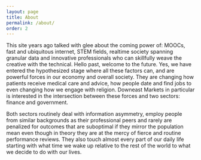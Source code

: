 ```yaml
---
layout: page
title: About
permalink: /about/
order: 2
---
```


 This site years ago talked with glee about the coming power of: MOOCs, fast and ubiquitous internet, STEM fields, realtime society spanning granular data and innovative professionals who can skillfully weave the creative with the technical. Hello past, welcome to the future. Yes, we have entered the hypothesized stage where all these factors can, and are powerful forces in our economy and overall society. They are changing how patients receive medical care and advice, how people date and find jobs to even changing how we engage with religion. Downeast Markets in particular is interested in the intersection between these forces and two sectors: finance and government. 

Both sectors routinely deal with information asymmetry, employ people from similar backgrounds as their professional peers and rarely are penalized for outcomes that are suboptimal if they mirror the population mean even though in theory they are at the mercy of fierce and routine performance reviews. They also touch almost every part of our daily life starting with what time we wake up relative to the rest of the world to what we decide to do with our lives. 






